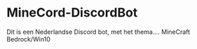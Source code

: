 # MineCord-DiscordBot
Dit is een Nederlandse Discord bot, met het thema.... MineCraft Bedrock/Win10


